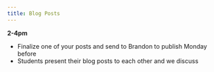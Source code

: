 ```yaml
---
title: Blog Posts
---
```

**2-4pm**

* Finalize one of your posts and send to Brandon to publish Monday before
* Students present their blog posts to each other and we discuss
